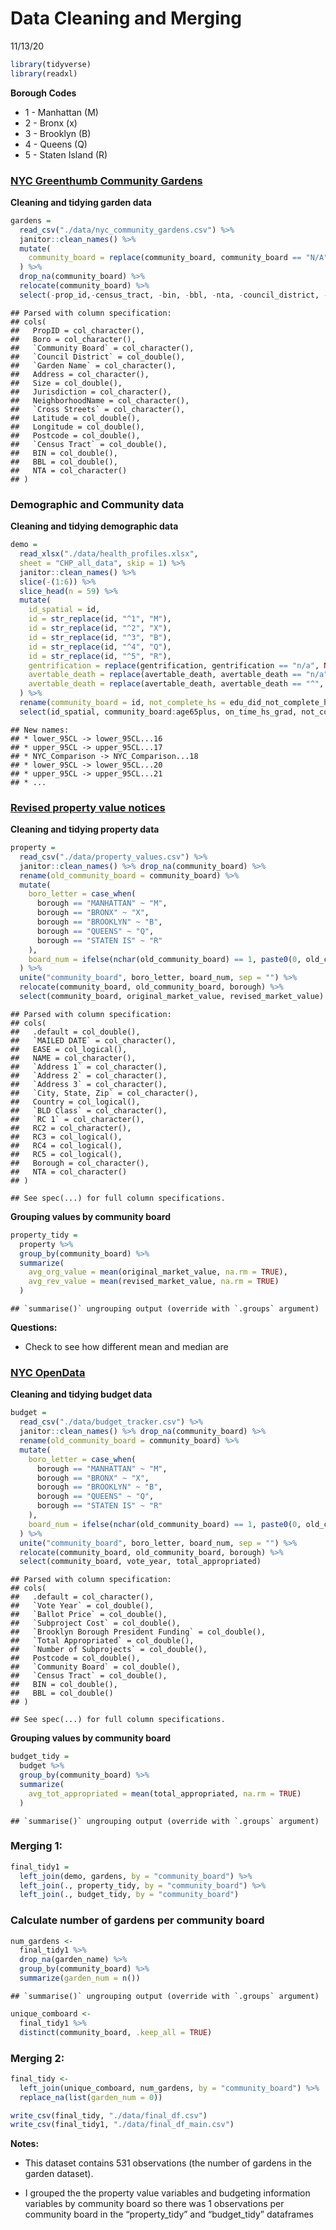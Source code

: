 Data Cleaning and Merging
================
11/13/20

``` r
library(tidyverse)
library(readxl)
```

**Borough Codes**

  - 1 - Manhattan (M)
  - 2 - Bronx (x)
  - 3 - Brooklyn (B)
  - 4 - Queens (Q)
  - 5 - Staten Island (R)

### [NYC Greenthumb Community Gardens](https://data.cityofnewyork.us/Environment/NYC-Greenthumb-Community-Gardens/ajxm-kzmj)

**Cleaning and tidying garden data**

``` r
gardens = 
  read_csv("./data/nyc_community_gardens.csv") %>% 
  janitor::clean_names() %>% 
  mutate(
    community_board = replace(community_board, community_board == "N/A", NA)
  ) %>% 
  drop_na(community_board) %>% 
  relocate(community_board) %>% 
  select(-prop_id,-census_tract, -bin, -bbl, -nta, -council_district, -cross_streets, -jurisdiction, -postcode)
```

    ## Parsed with column specification:
    ## cols(
    ##   PropID = col_character(),
    ##   Boro = col_character(),
    ##   `Community Board` = col_character(),
    ##   `Council District` = col_double(),
    ##   `Garden Name` = col_character(),
    ##   Address = col_character(),
    ##   Size = col_double(),
    ##   Jurisdiction = col_character(),
    ##   NeighborhoodName = col_character(),
    ##   `Cross Streets` = col_character(),
    ##   Latitude = col_double(),
    ##   Longitude = col_double(),
    ##   Postcode = col_double(),
    ##   `Census Tract` = col_double(),
    ##   BIN = col_double(),
    ##   BBL = col_double(),
    ##   NTA = col_character()
    ## )

### Demographic and Community data

**Cleaning and tidying demographic data**

``` r
demo = 
  read_xlsx("./data/health_profiles.xlsx",
  sheet = "CHP_all_data", skip = 1) %>% 
  janitor::clean_names() %>% 
  slice(-(1:6)) %>% 
  slice_head(n = 59) %>% 
  mutate(
    id_spatial = id, 
    id = str_replace(id, "^1", "M"),
    id = str_replace(id, "^2", "X"),
    id = str_replace(id, "^3", "B"),
    id = str_replace(id, "^4", "Q"),
    id = str_replace(id, "^5", "R"),
    gentrification = replace(gentrification, gentrification == "n/a", NA),
    avertable_death = replace(avertable_death, avertable_death == "n/a", NA),
    avertable_death = replace(avertable_death, avertable_death == "^", NA)
  ) %>% 
  rename(community_board = id, not_complete_hs = edu_did_not_complete_hs, hs_some_college = edu_hs_grad_some_college, college_higher = edu_college_degree_and_higher) %>% 
  select(id_spatial, community_board:age65plus, on_time_hs_grad, not_complete_hs, hs_some_college, college_higher, poverty, rent_burden, obesity, hypertension, life_expectancy, self_rep_health)
```

    ## New names:
    ## * lower_95CL -> lower_95CL...16
    ## * upper_95CL -> upper_95CL...17
    ## * NYC_Comparison -> NYC_Comparison...18
    ## * lower_95CL -> lower_95CL...20
    ## * upper_95CL -> upper_95CL...21
    ## * ...

### [Revised property value notices](https://data.cityofnewyork.us/City-Government/Revised-Notice-of-Property-Value-RNOPV-/8vgb-zm6e)

**Cleaning and tidying property data**

``` r
property = 
  read_csv("./data/property_values.csv") %>% 
  janitor::clean_names() %>% drop_na(community_board) %>% 
  rename(old_community_board = community_board) %>% 
  mutate(
    boro_letter = case_when(
      borough == "MANHATTAN" ~ "M",
      borough == "BRONX" ~ "X",
      borough == "BROOKLYN" ~ "B",
      borough == "QUEENS" ~ "Q",
      borough == "STATEN IS" ~ "R"
    ),
    board_num = ifelse(nchar(old_community_board) == 1, paste0(0, old_community_board), old_community_board)
  ) %>% 
  unite("community_board", boro_letter, board_num, sep = "") %>% 
  relocate(community_board, old_community_board, borough) %>% 
  select(community_board, original_market_value, revised_market_value)
```

    ## Parsed with column specification:
    ## cols(
    ##   .default = col_double(),
    ##   `MAILED DATE` = col_character(),
    ##   EASE = col_logical(),
    ##   NAME = col_character(),
    ##   `Address 1` = col_character(),
    ##   `Address 2` = col_character(),
    ##   `Address 3` = col_character(),
    ##   `City, State, Zip` = col_character(),
    ##   Country = col_logical(),
    ##   `BLD Class` = col_character(),
    ##   `RC 1` = col_character(),
    ##   RC2 = col_character(),
    ##   RC3 = col_logical(),
    ##   RC4 = col_logical(),
    ##   RC5 = col_logical(),
    ##   Borough = col_character(),
    ##   NTA = col_character()
    ## )

    ## See spec(...) for full column specifications.

**Grouping values by community board**

``` r
property_tidy = 
  property %>% 
  group_by(community_board) %>% 
  summarize(
    avg_org_value = mean(original_market_value, na.rm = TRUE),
    avg_rev_value = mean(revised_market_value, na.rm = TRUE)
  )
```

    ## `summarise()` ungrouping output (override with `.groups` argument)

**Questions:**

  - Check to see how different mean and median are

### [NYC OpenData](https://data.cityofnewyork.us/City-Government/Participatory-Budgeting-Project-Tracker/qm5f-frjb)

**Cleaning and tidying budget data**

``` r
budget = 
  read_csv("./data/budget_tracker.csv") %>% 
  janitor::clean_names() %>% drop_na(community_board) %>% 
  rename(old_community_board = community_board) %>% 
  mutate(
    boro_letter = case_when(
      borough == "MANHATTAN" ~ "M",
      borough == "BRONX" ~ "X",
      borough == "BROOKLYN" ~ "B",
      borough == "QUEENS" ~ "Q",
      borough == "STATEN IS" ~ "R"
    ),
    board_num = ifelse(nchar(old_community_board) == 1, paste0(0, old_community_board), old_community_board)
  ) %>% 
  unite("community_board", boro_letter, board_num, sep = "") %>% 
  relocate(community_board, old_community_board, borough) %>% 
  select(community_board, vote_year, total_appropriated)
```

    ## Parsed with column specification:
    ## cols(
    ##   .default = col_character(),
    ##   `Vote Year` = col_double(),
    ##   `Ballot Price` = col_double(),
    ##   `Subproject Cost` = col_double(),
    ##   `Brooklyn Borough President Funding` = col_double(),
    ##   `Total Appropriated` = col_double(),
    ##   `Number of Subprojects` = col_double(),
    ##   Postcode = col_double(),
    ##   `Community Board` = col_double(),
    ##   `Census Tract` = col_double(),
    ##   BIN = col_double(),
    ##   BBL = col_double()
    ## )

    ## See spec(...) for full column specifications.

**Grouping values by community board**

``` r
budget_tidy = 
  budget %>% 
  group_by(community_board) %>% 
  summarize(
    avg_tot_appropriated = mean(total_appropriated, na.rm = TRUE)
  )
```

    ## `summarise()` ungrouping output (override with `.groups` argument)

### Merging 1:

``` r
final_tidy1 =
  left_join(demo, gardens, by = "community_board") %>% 
  left_join(., property_tidy, by = "community_board") %>% 
  left_join(., budget_tidy, by = "community_board")
```

### Calculate number of gardens per community board

``` r
num_gardens <-
  final_tidy1 %>% 
  drop_na(garden_name) %>% 
  group_by(community_board) %>% 
  summarize(garden_num = n())
```

    ## `summarise()` ungrouping output (override with `.groups` argument)

``` r
unique_comboard <-
  final_tidy1 %>% 
  distinct(community_board, .keep_all = TRUE)
```

### Merging 2:

``` r
final_tidy <-
  left_join(unique_comboard, num_gardens, by = "community_board") %>% 
  replace_na(list(garden_num = 0)) 

write_csv(final_tidy, "./data/final_df.csv")
write_csv(final_tidy1, "./data/final_df_main.csv")
```

**Notes:**

  - This dataset contains 531 observations (the number of gardens in the
    garden dataset).

  - I grouped the the property value variables and budgeting information
    variables by community board so there was 1 observations per
    community board in the “property\_tidy” and “budget\_tidy”
    dataframes
